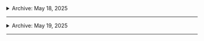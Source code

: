 <details>  

<summary> Archive: May 18, 2025</summary> 

## Theme: First Project Breakthrough

### What I Built:
- Created a Python project that:
  - Calculates numerology from name (character count)
  - Extracts Western Zodiac sign from DOB
  - Determines Chinese Zodiac + Element + Yin/Yang polarity
  - Calculates age dynamically from DOB
- Used `datetime`, custom functions, f-strings
- Structured the project professionally with:
  - `numerology_zodiac.py`
  - `README.md`
  - Clean output formatting
- Final terminal tool feels like a working spiritual/astrological app

---

### What I Learned:
- How to calculate values from `input()`, use `map()`, and split strings
- Working with `datetime` to compute age
- Using modulo (`%`) and list indexing for logic mapping (zodiacs)
- How to build and return formatted strings from functions
- Best practices for file naming (`snake_case.py`, `README.md`)
- Markdown structure for project documentation
- Felt what it's like to finish and polish a complete project

[See my 1st project](https://github.com/tnauckunas/dev-grind-vault/tree/2889560930824d2d38ecc1efcd8908b467c988a1/python/bootcamp-100-projects/project-1-zodiac-birth-analyzer-custom)

</details>

---

<details>  

<summary> Archive: May 19, 2025</summary> 

## Breakthrough:

- I no longer try to memorize code. I strategize solutions, research modular code snippets, and build end-to-end logic that solves real problems. I’m now writing code like an engineer, not a student.  
- How to use tkinter to build real GUIs  
- Handling state between multiple windows  
- Validating user input and showing error messages  
- Organizing Python code into clear functions and flows  
- This project took many hours of trial and error, and I'm proud to have completed it as my first GUI tool. It's not perfect but it works, and I understand every part of it.  

[See my 2nd project](https://github.com/tnauckunas/dev-grind-vault/tree/59e75041e927f123cd61603b37532ad453207698/python/bootcamp-100-projects/project-2-uk-income-tax-cli)

</details>

---


